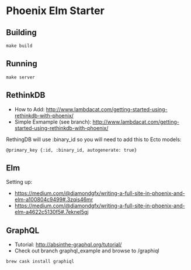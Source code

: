 # Phoenix Elm Starter

## Building

```
make build
```

## Running

```
make server
```

## RethinkDB

* How to Add: http://www.lambdacat.com/getting-started-using-rethinkdb-with-phoenix/
* Simple Exmample (see branch): http://www.lambdacat.com/getting-started-using-rethinkdb-with-phoenix/

RethingDB will use :binary_id so you will need to add this to Ecto models:

```
@primary_key {:id, :binary_id, autogenerate: true}
```

## Elm

Setting up:

* https://medium.com/@diamondgfx/writing-a-full-site-in-phoenix-and-elm-a100804c9499#.3zqis46mr
* https://medium.com/@diamondgfx/writing-a-full-site-in-phoenix-and-elm-a4622c5130f5#.7eknel5gj

## GraphQL

* Tutorial: http://absinthe-graphql.org/tutorial/
* Check out branch graphql_example and browse to /graphiql

```
brew cask install graphiql
```

